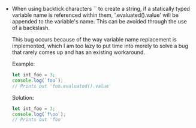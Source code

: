 

- When using backtick characters `` to create a string, if a statically typed variable name is referenced within them, '.evaluated().value' will be appended to the variable's name. This can be avoided through the use of a backslash.
  
  This bug occurs because of the way variable name replacement is implemented, which I am too lazy to put time into merely to solve a bug that rarely comes up and has an existing workaround.
  
  Example:
  ```js
  let int_foo = 3;
  console.log(`foo`);
  // Prints out 'foo.evaluated().value'
  ```

  Solution:
  ```js
  let int_foo = 3;
  console.log(`f\oo`);
  // Prints out 'foo'
  ```
  
